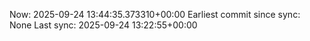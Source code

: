 Now: 2025-09-24 13:44:35.373310+00:00 Earliest commit since sync: None Last sync: 2025-09-24 13:22:55+00:00
